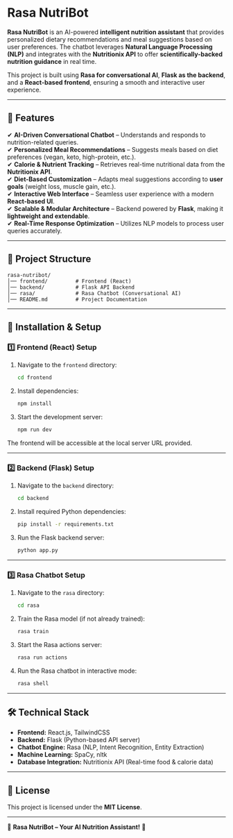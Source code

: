 # **Rasa NutriBot**  

**Rasa NutriBot** is an AI-powered **intelligent nutrition assistant** that provides personalized dietary recommendations and meal suggestions based on user preferences. The chatbot leverages **Natural Language Processing (NLP)** and integrates with the **Nutritionix API** to offer **scientifically-backed nutrition guidance** in real time.  

This project is built using **Rasa for conversational AI**, **Flask as the backend**, and a **React-based frontend**, ensuring a smooth and interactive user experience.

---

## **🚀 Features**  

✔ **AI-Driven Conversational Chatbot** – Understands and responds to nutrition-related queries.  
✔ **Personalized Meal Recommendations** – Suggests meals based on diet preferences (vegan, keto, high-protein, etc.).  
✔ **Calorie & Nutrient Tracking** – Retrieves real-time nutritional data from the **Nutritionix API**.  
✔ **Diet-Based Customization** – Adapts meal suggestions according to **user goals** (weight loss, muscle gain, etc.).  
✔ **Interactive Web Interface** – Seamless user experience with a modern **React-based UI**.  
✔ **Scalable & Modular Architecture** – Backend powered by **Flask**, making it **lightweight and extendable**.  
✔ **Real-Time Response Optimization** – Utilizes NLP models to process user queries accurately.  

---

## **📌 Project Structure**  
```
rasa-nutribot/
│── frontend/         # Frontend (React)
│── backend/          # Flask API Backend
│── rasa/             # Rasa Chatbot (Conversational AI)
│── README.md         # Project Documentation
```

---

## **🔧 Installation & Setup**  

### **1️⃣ Frontend (React) Setup**  
1. Navigate to the `frontend` directory:  
   ```sh
   cd frontend
   ```
2. Install dependencies:  
   ```sh
   npm install
   ```
3. Start the development server:  
   ```sh
   npm run dev
   ```
The frontend will be accessible at the local server URL provided.

---

### **2️⃣ Backend (Flask) Setup**  
1. Navigate to the `backend` directory:  
   ```sh
   cd backend
   ```
2. Install required Python dependencies:  
   ```sh
   pip install -r requirements.txt
   ```
3. Run the Flask backend server:  
   ```sh
   python app.py
   ```
---

### **3️⃣ Rasa Chatbot Setup**  
1. Navigate to the `rasa` directory:  
   ```sh
   cd rasa
   ```
2. Train the Rasa model (if not already trained):  
   ```sh
   rasa train
   ```
3. Start the Rasa actions server:  
   ```sh
   rasa run actions
   ```
4. Run the Rasa chatbot in interactive mode:  
   ```sh
   rasa shell
   ```
---

## **🛠 Technical Stack**  

- **Frontend:** React.js, TailwindCSS  
- **Backend:** Flask (Python-based API server)  
- **Chatbot Engine:** Rasa (NLP, Intent Recognition, Entity Extraction)  
- **Machine Learning:** SpaCy, nltk
- **Database Integration:** Nutritionix API (Real-time food & calorie data)  

---

## **📜 License**  
This project is licensed under the **MIT License**.  

---

🚀 **Rasa NutriBot – Your AI Nutrition Assistant!** 🚀